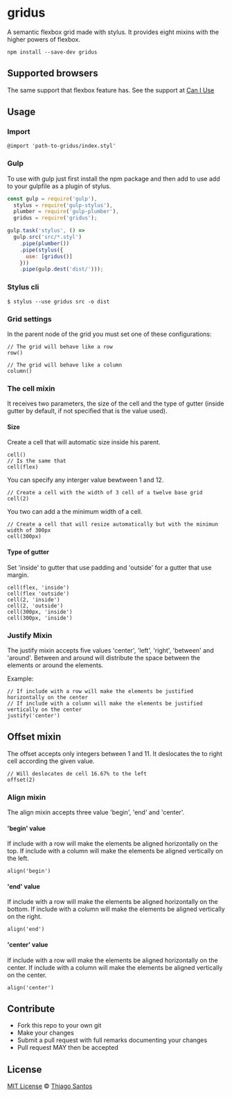 # gridus
A semantic flexbox grid made with stylus. It provides eight mixins with the higher powers of flexbox.

`npm install --save-dev gridus`

## Supported browsers
The same support that flexbox feature has.
See the support at [Can I Use](http://caniuse.com/#feat=flexbox)

## Usage
### Import
``` stylus
@import 'path-to-gridus/index.styl'
```
### Gulp
To use with gulp just first install the npm package and then add to use add to your gulpfile as a plugin of stylus.
``` javascript
const gulp = require('gulp'),
  stylus = require('gulp-stylus'),
  plumber = require('gulp-plumber'),
  gridus = require('gridus');

gulp.task('stylus', () =>
  gulp.src('src/*.styl')
    .pipe(plumber())
    .pipe(stylus({
      use: [gridus()]
    }))
    .pipe(gulp.dest('dist/')));
```
### Stylus cli
`$ stylus --use gridus src -o dist`

### Grid settings

In the parent node of the grid you must set one of these configurations:

``` stylus
// The grid will behave like a row
row()

// The grid will behave like a column
column()
```

### The cell mixin

It receives two parameters, the size of the cell and the type of gutter (inside gutter by default, if not specified that is the value used).

#### Size

Create a cell that will automatic size inside his parent.

``` stylus
cell()
// Is the same that
cell(flex)
```

You can specify any interger value bewtween 1 and 12.

``` stylus
// Create a cell with the width of 3 cell of a twelve base grid
cell(2)
```

You two can add a the minimum width of a cell.

``` stylus
// Create a cell that will resize automatically but with the minimun width of 300px
cell(300px)
```

#### Type of gutter

Set 'inside' to gutter that use padding and 'outside' for a gutter that use margin.

``` stylus
cell(flex, 'inside')
cell(flex 'outside')
cell(2, 'inside')
cell(2, 'outside')
cell(300px, 'inside')
cell(300px, 'inside')
```

### Justify Mixin

The justify mixin accepts five values 'center', 'left', 'right', 'between' and 'around'.
Between and around will distribute the space between the elements or around the elements.

Example:

``` stylus
// If include with a row will make the elements be justified horizontally on the center
// If include with a column will make the elements be justified vertically on the center
justify('center')
```

## Offset mixin

The offset accepts only integers between 1 and 11. It deslocates the to right cell according the given value.

``` stylus
// Will deslocates de cell 16.67% to the left
offset(2)
```

### Align mixin

The align mixin accepts three value 'begin', 'end' and 'center'.

#### 'begin' value

If include with a row will make the elements be aligned horizontally on the top.
If include with a column will make the elements be aligned vertically on the left.

``` stylus
align('begin')
```

#### 'end' value

If include with a row will make the elements be aligned horizontally on the bottom.
If include with a column will make the elements be aligned vertically on the right.

``` stylus
align('end')
```

#### 'center' value

If include with a row will make the elements be aligned horizontally on the center.
If include with a column will make the elements be aligned vertically on the center.

``` stylus
align('center')
```

## Contribute

* Fork this repo to your own git
* Make your changes
* Submit a pull request with full remarks documenting your changes
* Pull request MAY then be accepted

## License
[MIT License](https://github.com/thiamsantos/gridus/blob/master/LICENSE.md) © [Thiago Santos](https://github.com/thiamsantos)
